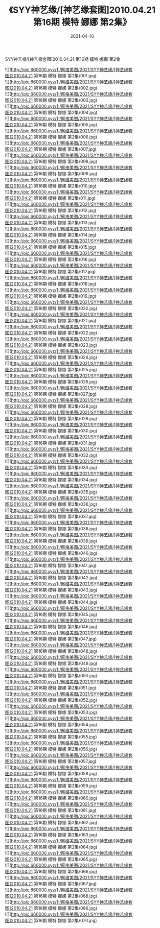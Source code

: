 ﻿---
layout: post
title:  《SYY神艺缘/[神艺缘套图]2010.04.21 第16期 模特 娜娜 第2集》
date:   2021-04-10
img: http://pic.660000.xyz/1:/网络美图/2021/SYY神艺缘/[神艺缘套图]2010.04.21 第16期 模特 娜娜 第2集/000.jpg
categories: [美女, 清纯, 唯美]
---

SYY神艺缘/[神艺缘套图]2010.04.21 第16期 模特 娜娜 第2集

 ![](http://pic.660000.xyz/1:/网络美图/2021/SYY神艺缘/[神艺缘套图]2010.04.21 第16期 模特 娜娜 第2集/001.jpg) <br>![](http://pic.660000.xyz/1:/网络美图/2021/SYY神艺缘/[神艺缘套图]2010.04.21 第16期 模特 娜娜 第2集/002.jpg) <br>![](http://pic.660000.xyz/1:/网络美图/2021/SYY神艺缘/[神艺缘套图]2010.04.21 第16期 模特 娜娜 第2集/003.jpg) <br>![](http://pic.660000.xyz/1:/网络美图/2021/SYY神艺缘/[神艺缘套图]2010.04.21 第16期 模特 娜娜 第2集/004.jpg) <br>![](http://pic.660000.xyz/1:/网络美图/2021/SYY神艺缘/[神艺缘套图]2010.04.21 第16期 模特 娜娜 第2集/005.jpg) <br>![](http://pic.660000.xyz/1:/网络美图/2021/SYY神艺缘/[神艺缘套图]2010.04.21 第16期 模特 娜娜 第2集/006.jpg) <br>![](http://pic.660000.xyz/1:/网络美图/2021/SYY神艺缘/[神艺缘套图]2010.04.21 第16期 模特 娜娜 第2集/007.jpg) <br>![](http://pic.660000.xyz/1:/网络美图/2021/SYY神艺缘/[神艺缘套图]2010.04.21 第16期 模特 娜娜 第2集/008.jpg) <br>![](http://pic.660000.xyz/1:/网络美图/2021/SYY神艺缘/[神艺缘套图]2010.04.21 第16期 模特 娜娜 第2集/009.jpg) <br>![](http://pic.660000.xyz/1:/网络美图/2021/SYY神艺缘/[神艺缘套图]2010.04.21 第16期 模特 娜娜 第2集/010.jpg) <br>![](http://pic.660000.xyz/1:/网络美图/2021/SYY神艺缘/[神艺缘套图]2010.04.21 第16期 模特 娜娜 第2集/011.jpg) <br>![](http://pic.660000.xyz/1:/网络美图/2021/SYY神艺缘/[神艺缘套图]2010.04.21 第16期 模特 娜娜 第2集/012.jpg) <br>![](http://pic.660000.xyz/1:/网络美图/2021/SYY神艺缘/[神艺缘套图]2010.04.21 第16期 模特 娜娜 第2集/013.jpg) <br>![](http://pic.660000.xyz/1:/网络美图/2021/SYY神艺缘/[神艺缘套图]2010.04.21 第16期 模特 娜娜 第2集/014.jpg) <br>![](http://pic.660000.xyz/1:/网络美图/2021/SYY神艺缘/[神艺缘套图]2010.04.21 第16期 模特 娜娜 第2集/015.jpg) <br>![](http://pic.660000.xyz/1:/网络美图/2021/SYY神艺缘/[神艺缘套图]2010.04.21 第16期 模特 娜娜 第2集/016.jpg) <br>![](http://pic.660000.xyz/1:/网络美图/2021/SYY神艺缘/[神艺缘套图]2010.04.21 第16期 模特 娜娜 第2集/017.jpg) <br>![](http://pic.660000.xyz/1:/网络美图/2021/SYY神艺缘/[神艺缘套图]2010.04.21 第16期 模特 娜娜 第2集/018.jpg) <br>![](http://pic.660000.xyz/1:/网络美图/2021/SYY神艺缘/[神艺缘套图]2010.04.21 第16期 模特 娜娜 第2集/019.jpg) <br>![](http://pic.660000.xyz/1:/网络美图/2021/SYY神艺缘/[神艺缘套图]2010.04.21 第16期 模特 娜娜 第2集/020.jpg) <br>![](http://pic.660000.xyz/1:/网络美图/2021/SYY神艺缘/[神艺缘套图]2010.04.21 第16期 模特 娜娜 第2集/021.jpg) <br>![](http://pic.660000.xyz/1:/网络美图/2021/SYY神艺缘/[神艺缘套图]2010.04.21 第16期 模特 娜娜 第2集/022.jpg) <br>![](http://pic.660000.xyz/1:/网络美图/2021/SYY神艺缘/[神艺缘套图]2010.04.21 第16期 模特 娜娜 第2集/023.jpg) <br>![](http://pic.660000.xyz/1:/网络美图/2021/SYY神艺缘/[神艺缘套图]2010.04.21 第16期 模特 娜娜 第2集/024.jpg) <br>![](http://pic.660000.xyz/1:/网络美图/2021/SYY神艺缘/[神艺缘套图]2010.04.21 第16期 模特 娜娜 第2集/025.jpg) <br>![](http://pic.660000.xyz/1:/网络美图/2021/SYY神艺缘/[神艺缘套图]2010.04.21 第16期 模特 娜娜 第2集/026.jpg) <br>![](http://pic.660000.xyz/1:/网络美图/2021/SYY神艺缘/[神艺缘套图]2010.04.21 第16期 模特 娜娜 第2集/027.jpg) <br>![](http://pic.660000.xyz/1:/网络美图/2021/SYY神艺缘/[神艺缘套图]2010.04.21 第16期 模特 娜娜 第2集/028.jpg) <br>![](http://pic.660000.xyz/1:/网络美图/2021/SYY神艺缘/[神艺缘套图]2010.04.21 第16期 模特 娜娜 第2集/029.jpg) <br>![](http://pic.660000.xyz/1:/网络美图/2021/SYY神艺缘/[神艺缘套图]2010.04.21 第16期 模特 娜娜 第2集/030.jpg) <br>![](http://pic.660000.xyz/1:/网络美图/2021/SYY神艺缘/[神艺缘套图]2010.04.21 第16期 模特 娜娜 第2集/031.jpg) <br>![](http://pic.660000.xyz/1:/网络美图/2021/SYY神艺缘/[神艺缘套图]2010.04.21 第16期 模特 娜娜 第2集/032.jpg) <br>![](http://pic.660000.xyz/1:/网络美图/2021/SYY神艺缘/[神艺缘套图]2010.04.21 第16期 模特 娜娜 第2集/033.jpg) <br>![](http://pic.660000.xyz/1:/网络美图/2021/SYY神艺缘/[神艺缘套图]2010.04.21 第16期 模特 娜娜 第2集/034.jpg) <br>![](http://pic.660000.xyz/1:/网络美图/2021/SYY神艺缘/[神艺缘套图]2010.04.21 第16期 模特 娜娜 第2集/035.jpg) <br>![](http://pic.660000.xyz/1:/网络美图/2021/SYY神艺缘/[神艺缘套图]2010.04.21 第16期 模特 娜娜 第2集/036.jpg) <br>![](http://pic.660000.xyz/1:/网络美图/2021/SYY神艺缘/[神艺缘套图]2010.04.21 第16期 模特 娜娜 第2集/037.jpg) <br>![](http://pic.660000.xyz/1:/网络美图/2021/SYY神艺缘/[神艺缘套图]2010.04.21 第16期 模特 娜娜 第2集/038.jpg) <br>![](http://pic.660000.xyz/1:/网络美图/2021/SYY神艺缘/[神艺缘套图]2010.04.21 第16期 模特 娜娜 第2集/039.jpg) <br>![](http://pic.660000.xyz/1:/网络美图/2021/SYY神艺缘/[神艺缘套图]2010.04.21 第16期 模特 娜娜 第2集/040.jpg) <br>![](http://pic.660000.xyz/1:/网络美图/2021/SYY神艺缘/[神艺缘套图]2010.04.21 第16期 模特 娜娜 第2集/041.jpg) <br>![](http://pic.660000.xyz/1:/网络美图/2021/SYY神艺缘/[神艺缘套图]2010.04.21 第16期 模特 娜娜 第2集/042.jpg) <br>![](http://pic.660000.xyz/1:/网络美图/2021/SYY神艺缘/[神艺缘套图]2010.04.21 第16期 模特 娜娜 第2集/043.jpg) <br>![](http://pic.660000.xyz/1:/网络美图/2021/SYY神艺缘/[神艺缘套图]2010.04.21 第16期 模特 娜娜 第2集/044.jpg) <br>![](http://pic.660000.xyz/1:/网络美图/2021/SYY神艺缘/[神艺缘套图]2010.04.21 第16期 模特 娜娜 第2集/045.jpg) <br>![](http://pic.660000.xyz/1:/网络美图/2021/SYY神艺缘/[神艺缘套图]2010.04.21 第16期 模特 娜娜 第2集/046.jpg) <br>![](http://pic.660000.xyz/1:/网络美图/2021/SYY神艺缘/[神艺缘套图]2010.04.21 第16期 模特 娜娜 第2集/047.jpg) <br>![](http://pic.660000.xyz/1:/网络美图/2021/SYY神艺缘/[神艺缘套图]2010.04.21 第16期 模特 娜娜 第2集/048.jpg) <br>![](http://pic.660000.xyz/1:/网络美图/2021/SYY神艺缘/[神艺缘套图]2010.04.21 第16期 模特 娜娜 第2集/049.jpg) <br>![](http://pic.660000.xyz/1:/网络美图/2021/SYY神艺缘/[神艺缘套图]2010.04.21 第16期 模特 娜娜 第2集/050.jpg) <br>![](http://pic.660000.xyz/1:/网络美图/2021/SYY神艺缘/[神艺缘套图]2010.04.21 第16期 模特 娜娜 第2集/051.jpg) <br>![](http://pic.660000.xyz/1:/网络美图/2021/SYY神艺缘/[神艺缘套图]2010.04.21 第16期 模特 娜娜 第2集/052.jpg) <br>![](http://pic.660000.xyz/1:/网络美图/2021/SYY神艺缘/[神艺缘套图]2010.04.21 第16期 模特 娜娜 第2集/053.jpg) <br>![](http://pic.660000.xyz/1:/网络美图/2021/SYY神艺缘/[神艺缘套图]2010.04.21 第16期 模特 娜娜 第2集/054.jpg) <br>![](http://pic.660000.xyz/1:/网络美图/2021/SYY神艺缘/[神艺缘套图]2010.04.21 第16期 模特 娜娜 第2集/055.jpg) <br>![](http://pic.660000.xyz/1:/网络美图/2021/SYY神艺缘/[神艺缘套图]2010.04.21 第16期 模特 娜娜 第2集/056.jpg) <br>![](http://pic.660000.xyz/1:/网络美图/2021/SYY神艺缘/[神艺缘套图]2010.04.21 第16期 模特 娜娜 第2集/057.jpg) <br>![](http://pic.660000.xyz/1:/网络美图/2021/SYY神艺缘/[神艺缘套图]2010.04.21 第16期 模特 娜娜 第2集/058.jpg) <br>![](http://pic.660000.xyz/1:/网络美图/2021/SYY神艺缘/[神艺缘套图]2010.04.21 第16期 模特 娜娜 第2集/059.jpg) <br>![](http://pic.660000.xyz/1:/网络美图/2021/SYY神艺缘/[神艺缘套图]2010.04.21 第16期 模特 娜娜 第2集/060.jpg) <br>![](http://pic.660000.xyz/1:/网络美图/2021/SYY神艺缘/[神艺缘套图]2010.04.21 第16期 模特 娜娜 第2集/061.jpg) <br>![](http://pic.660000.xyz/1:/网络美图/2021/SYY神艺缘/[神艺缘套图]2010.04.21 第16期 模特 娜娜 第2集/062.jpg) <br>![](http://pic.660000.xyz/1:/网络美图/2021/SYY神艺缘/[神艺缘套图]2010.04.21 第16期 模特 娜娜 第2集/063.jpg) <br>![](http://pic.660000.xyz/1:/网络美图/2021/SYY神艺缘/[神艺缘套图]2010.04.21 第16期 模特 娜娜 第2集/064.jpg) <br>![](http://pic.660000.xyz/1:/网络美图/2021/SYY神艺缘/[神艺缘套图]2010.04.21 第16期 模特 娜娜 第2集/065.jpg) <br>![](http://pic.660000.xyz/1:/网络美图/2021/SYY神艺缘/[神艺缘套图]2010.04.21 第16期 模特 娜娜 第2集/066.jpg) <br>![](http://pic.660000.xyz/1:/网络美图/2021/SYY神艺缘/[神艺缘套图]2010.04.21 第16期 模特 娜娜 第2集/067.jpg) <br>![](http://pic.660000.xyz/1:/网络美图/2021/SYY神艺缘/[神艺缘套图]2010.04.21 第16期 模特 娜娜 第2集/068.jpg) <br>![](http://pic.660000.xyz/1:/网络美图/2021/SYY神艺缘/[神艺缘套图]2010.04.21 第16期 模特 娜娜 第2集/069.jpg) <br>![](http://pic.660000.xyz/1:/网络美图/2021/SYY神艺缘/[神艺缘套图]2010.04.21 第16期 模特 娜娜 第2集/070.jpg) <br>